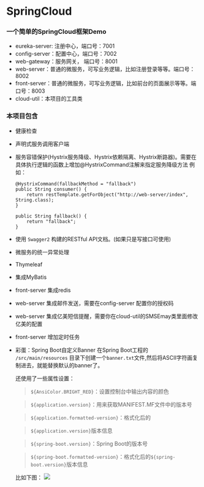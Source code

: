# SpringCloud

### 一个简单的SpringCloud框架Demo

- eureka-server: 注册中心，端口号：7001
- config-server：配置中心，端口号：7002
- web-gateway：服务网关， 端口号：8001
- web-server：普通的微服务，可写业务逻辑，比如注册登录等等。端口号：8002
- front-server：普通的微服务，可写业务逻辑，比如前台的页面展示等等。端口号：8003
- cloud-util：本项目的工具类

### 本项目包含

- 健康检查
- 声明式服务调用客户端
- 服务容错保护(Hystrix服务降级、Hystrix依赖隔离、Hystrix断路器)。需要在具体执行逻辑的函数上增加@HystrixCommand注解来指定服务降级方法
  例如：
    
    ```
    @HystrixCommand(fallbackMethod = "fallback")
    public String consumer() {
        return restTemplate.getForObject("http://web-server/index", String.class);
    }
    
    public String fallback() {
        return "fallback";
    }
    ```
    
- 使用 `Swagger2` 构建的RESTful API文档。(如果只是写接口可使用)
- 微服务的统一异常处理
- Thymeleaf
- 集成MyBatis
- front-server 集成redis
- web-server 集成邮件发送，需要在config-server 配置你的授权码
- web-server 集成亿美短信提醒，需要你在cloud-util的SMSEmay类里面修改亿美的配置
- front-server 增加定时任务
- 彩蛋：Spring Boot自定义Banner
  在Spring Boot工程的 `/src/main/resources` 目录下创建一个`banner.txt`文件,然后将ASCII字符画复制进去，就能替换默认的banner了。
  
  还使用了一些属性设置：
  
  > `${AnsiColor.BRIGHT_RED}`：设置控制台中输出内容的颜色
  
  > `${application.version}`：用来获取MANIFEST.MF文件中的版本号
  
  > `${application.formatted-version}`：格式化后的
  
  > `${application.version}`版本信息
  
  > `${spring-boot.version}`：Spring Boot的版本号
  
  > `${spring-boot.formatted-version}`：格式化后的`${spring-boot.version}`版本信息
  
  比如下图：
  ![](http://litxiaosa.oss-cn-shanghai.aliyuncs.com/hexo/85B7E8D6-C4D3-474B-9CBB-801954CD3F42.png)
  
  ```
  




